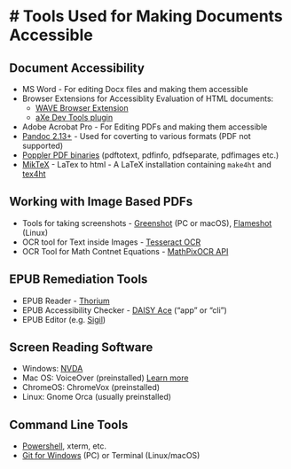 # # Tools Used for Making Documents Accessible

## Document Accessibility

- MS Word - For editing Docx files and making them accessible
- Browser Extensions for Accessiblity Evaluation of HTML documents: 
    -  [WAVE Browser Extension](https://wave.webaim.org/extension/)
    -   [aXe Dev Tools plugin](https://www.deque.com/axe/browser-extensions/)
- Adobe Acrobat Pro - For Editing PDFs and making them accessible
-  [Pandoc 2.13+](https://pandoc.org/installing.html) - Used for coverting to various formats (PDF not supported)
-  [Poppler PDF binaries](http://blog.alivate.com.au/poppler-windows) (pdftotext, pdfinfo, pdfseparate, pdfimages etc.)
-  [MikTeX](https://miktex.org/download) - LaTex to html - A LaTeX installation containing  `make4ht`  and  [tex4ht](https://www.tug.org/tex4ht/)

## Working with Image Based PDFs
- Tools for taking screenshots - [Greenshot](https://getgreenshot.org/downloads/)  (PC or macOS),  [Flameshot](https://github.com/flameshot-org/flameshot/releases)  (Linux)
- OCR tool for Text inside Images - [Tesseract OCR](https://tesseract-ocr.github.io/tessdoc/Downloads.html)
- OCR Tool for Math Contnet Equations - [MathPixOCR API](https://docs.mathpix.com/%23introduction)

## EPUB Remediation Tools

-   EPUB Reader - [Thorium](https://www.edrlab.org/software/thorium-reader/)
-   EPUB Accessibility Checker - [DAISY Ace](https://daisy.github.io/ace/)  (“app” or “cli”)
-   EPUB Editor (e.g. [Sigil](https://sigil-ebook.com/sigil/download/))

##  Screen Reading Software

-   Windows: [NVDA](https://www.nvaccess.org/download/)
-   Mac OS: VoiceOver (preinstalled) [Learn more](https://www.youtube.com/watch?v=5R-6WvAihms)
-   ChromeOS: ChromeVox (preinstalled)
-   Linux: Gnome Orca (usually preinstalled)

## Command Line Tools

-  [Powershell](https://docs.microsoft.com/en-us/powershell/scripting/install/installing-powershell), xterm, etc.
-  [Git for Windows](https://git-scm.com/download/win)  (PC) or Terminal (Linux/macOS)

